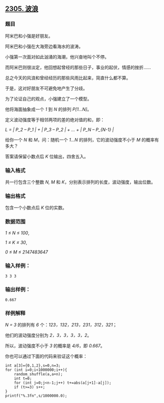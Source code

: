 ## [2305. 波浪](https://www.acwing.com/problem/content/2307/)

### 题目

阿米巴和小强是好朋友。

阿米巴和小强在大海旁边看海水的波涛。

小强第一次面对如此汹涌的海潮，他兴奋地叫个不停。

而阿米巴则很淡定，他回想起曾经的那些日子，事业的起伏，情感的挫折……

总之今天的风浪和曾经经历的那些风雨比起来，简直什么都不算。

于是，这对好朋友不可避免地产生了分歧。

为了论证自己的观点，小强建立了一个模型。

他将海面抽象成一个 *1* 到 *N* 的排列 *P[1…N]*。

定义波动强度等于相邻两项的差的绝对值的和，即：

*L = | P_2 – P_1 | + | P_3 – P_2 | + … + | P_N – P_{N-1} |*

给你一个 *N* 和 *M*，问：随机一个 *1…N* 的排列，它的波动强度不小于 *M* 的概率有多大？

答案请保留小数点后 *K* 位输出，四舍五入。

### 输入格式

共一行包含三个整数 *N, M* 和 *K*，分别表示排列的长度，波动强度，输出位数。

### 输出格式

包含一个小数点后 *K* 位的实数。

### 数据范围

*1 ≤ N ≤ 100*,

*1 ≤ K ≤ 30*,

*0 ≤ M ≤ 2147483647*

### 输入样例：

```
3 3 3
```

### 输出样例：

```
0.667
```

### 样例解释

*N = 3* 的排列有 *6* 个：*123，132，213，231，312，321*；

他们的波动强度分别为 *2，3，3，3，3，2*。

所以，波动强度不小于 *3* 的概率是 *4/6*，即 *0.667*。

你也可以通过下面的代码来验证这个概率：

```
int a[3]={0,1,2},s=0,n=3;
for (int i=0;i<1000000;i++){
    random_shuffle(a,a+n);
    int t=0;
    for (int j=0;j<n-1;j++) t+=abs(a[j+1]-a[j]);
    if (t>=3) s++;
}
printf("%.3fn",s/1000000.0);
```
